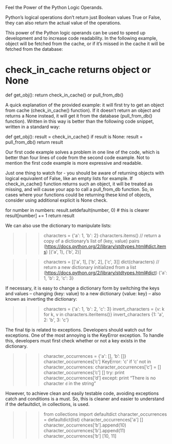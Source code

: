 
   
Feel the Power of the Python Logic Operands.

Python’s logical operations don’t return just Boolean values True or False, they can also return the actual value of the operations.

This power of the Python logic operands can be used to speed up development and to increase code readability. In the following example, object will be fetched from the cache, or if it’s missed in the cache it will be fetched from the database:

# check_in_cache returns object or None
def get_obj(): 
return check_in_cache() or pull_from_db()

A quick explanation of the provided example: it will first try to get an object from cache (check_in_cache() function). If it doesn’t return an object and returns a None instead, it will get it from the database (pull_from_db() function). Written in this way is better than the following code snippet, written in a standard way:

def get_obj():
result = check_in_cache()
if result is None:
  		result = pull_from_db()
	return result

Our first code example solves a problem in one line of the code, which is better than four lines of code from the second code example. Not to mention the first code example is more expressive and readable.

Just one thing to watch for - you should be aware of returning objects with logical equivalent of False, like an empty lists for example. If check_in_cache() function returns such an object, it will be treated as missing, and will cause your app to call a pull_from_db function. So, in cases where your functions could be returning these kind of objects, consider using additional explicit is None check.

   for number in numbers:
       result.setdefault(number, 0)  # this is clearer
       result[number] += 1
   return result

We can also use the dictionary to manipulate lists:

>>> characters = {'a': 1, 'b': 2}
>>> characters.items() // return a copy of a dictionary’s list of (key, value) pairs (https://docs.python.org/2/library/stdtypes.html#dict.items)
[('a', 1), ('b', 2)]

>>> characters = [['a', 1], ['b', 2], ['c', 3]]
>>> dict(characters) // return a new dictionary initialized from a list (https://docs.python.org/2/library/stdtypes.html#dict)
{'a': 1, 'b': 2, 'c': 3}

If necessary, it is easy to change a dictionary form by switching the keys and values – changing {key: value} to a new dictionary {value: key} – also known as inverting the dictionary:

>>> characters = {'a': 1, 'b': 2, 'c': 3}
>>> invert_characters = {v: k for k, v in characters.iteritems()}
>>> invert_characters
{1: 'a', 2: 'b', 3: 'c'}

The final tip is related to exceptions. Developers should watch out for exceptions. One of the most annoying is the KeyError exception. To handle this, developers must first check whether or not a key exists in the dictionary.

>>> character_occurrences = {'a': [], ‘b’: []}
>>> character_occurrences[‘c’]
KeyError: 'c'
>>> if ‘c’ not in character_occurrences:
        character_occurrences[‘c’] = []
>>> character_occurrences[‘c’]
[]
>>> try:
        print character_occurrences[‘d’]
    except: 
        print “There is no character `d` in the string”

However, to achieve clean and easily testable code, avoiding exceptions catch and conditions is a must. So, this is cleaner and easier to understand if the defaultdict, in collections, is used.

>>> from collections import defaultdict
>>> character_occurrences = defaultdict(list)
>>> character_occurrences['a']
[]
>>> character_occurrences[‘b’].append(10)
>>> character_occurrences[‘b’].append(11)
>>> character_occurrences[‘b’]
[10, 11]
